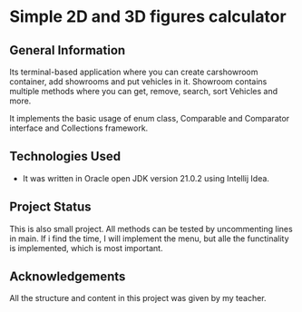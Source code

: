 # Simple 2D and 3D figures calculator

## General Information
Its terminal-based application where you can create carshowroom container, add showrooms and put vehicles in it.
Showroom contains multiple methods where you can get, remove, search, sort Vehicles and more. 

It implements the basic usage of enum class, Comparable and Comparator interface and Collections framework.

## Technologies Used
- It was written in Oracle open JDK version 21.0.2 using Intellij Idea.

## Project Status
This is also small project. All methods can be tested by uncommenting lines in main.
If i find the time, I will implement the menu, but alle the functinality is implemented, which is most important.

## Acknowledgements
All the structure and content in this project was given by my teacher.
